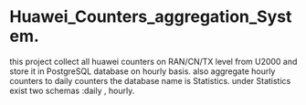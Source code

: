 # Huawei_Counters_aggregation_System. 
this project collect all huawei counters on RAN/CN/TX level from U2000 and store it in PostgreSQL database on hourly basis. 
also aggregate hourly counters to daily counters 
the database name is Statistics. 
under Statistics exist two schemas :daily , hourly. 

